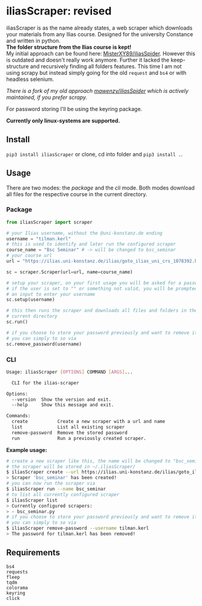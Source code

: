 # iliasScraper: revised

iliasScraper is as the name already states, a web scraper which downloads your
materials from any Ilias course. Designed for the university Constance and written in python. <br>
**The folder structure from the Ilias course is kept!** <br>
My initial approach can be found here: [MisterXY89/iliasSpider](https://github.com/MisterXY89/iliasSpider). However this is outdated and doesn't really work anymore. Further it lacked the keep-structure and recursively
finding all folders features.
This time I am not using scrapy but instead simply going for
the old `request` and `bs4` or with headless selenium.

*There is a fork of my old approach [mawenzy/iliasSpider](https://github.com/mawenzy/iliasSpider) which is actively maintained, if you prefer
scrapy.*

For password storing I'll be using the keyring package.

**Currently only linux-systems are supported.**

## Install

`pip3 install iliasScraper`
or clone, cd into folder and `pip3 install .`.

## Usage
There are two modes: the *package* and the *cli* mode. Both modes download all files for the respective course in the current directory.

### Package

```python
from iliasScraper import scraper

# your Ilias username, without the @uni-konstanz.de ending
username = "tilman.kerl"
# this is used to identify and later run the configured scraper
course_name = "Bsc Seminar" # -> will be changed to bsc_seminar
# your course url
url = "https://ilias.uni-konstanz.de/ilias/goto_ilias_uni_crs_1078392.html"

sc = scraper.Scraper(url=url, name=course_name)

# setup your scraper, on your first usage you will be asked for a password
# if the user is set to "" or something not valid, you will be prompted
# an input to enter your username
sc.setup(username)

# this then runs the scraper and downloads all files and folders in the
# current directory
sc.run()

# if you choose to store your password previously and want to remove it,
# you can simply to so via
sc.remove_password(username)
```


### CLI
```bash
Usage: iliasScraper [OPTIONS] COMMAND [ARGS]...

  CLI for the ilias-scraper

Options:
  --version  Show the version and exit.
  --help     Show this message and exit.

Commands:
  create           Create a new scraper with a url and name
  list             List all existing scraper
  remove-password  Remove the stored password
  run              Run a previously created scraper.
```
**Example usage:**
```bash
# create a new scraper like this, the name will be changed to "bsc_seminar"
# the scraper will be stored in ~/.iliasScraper/
$ iliasScraper create --url https://ilias.uni-konstanz.de/ilias/goto_ilias_uni_crs_1078392.html --username tilman.kerl --course-name "bsc seminar"
> Scraper 'bsc_seminar' has been created!
# you can now run the scraper via
$ iliasScraper run --name bsc_seminar
# to list all currently configured scraper
$ iliasScraper list
> Currently configured scrapers:
> - bsc_seminar.py
# if you choose to store your password previously and want to remove it,
# you can simply to so via
$ iliasScraper remove-password --username tilman.kerl
> The password for tilman.kerl has been removed!
```



## Requirements
```
bs4
requests
fleep
tqdm
colorama
keyring
click
```
